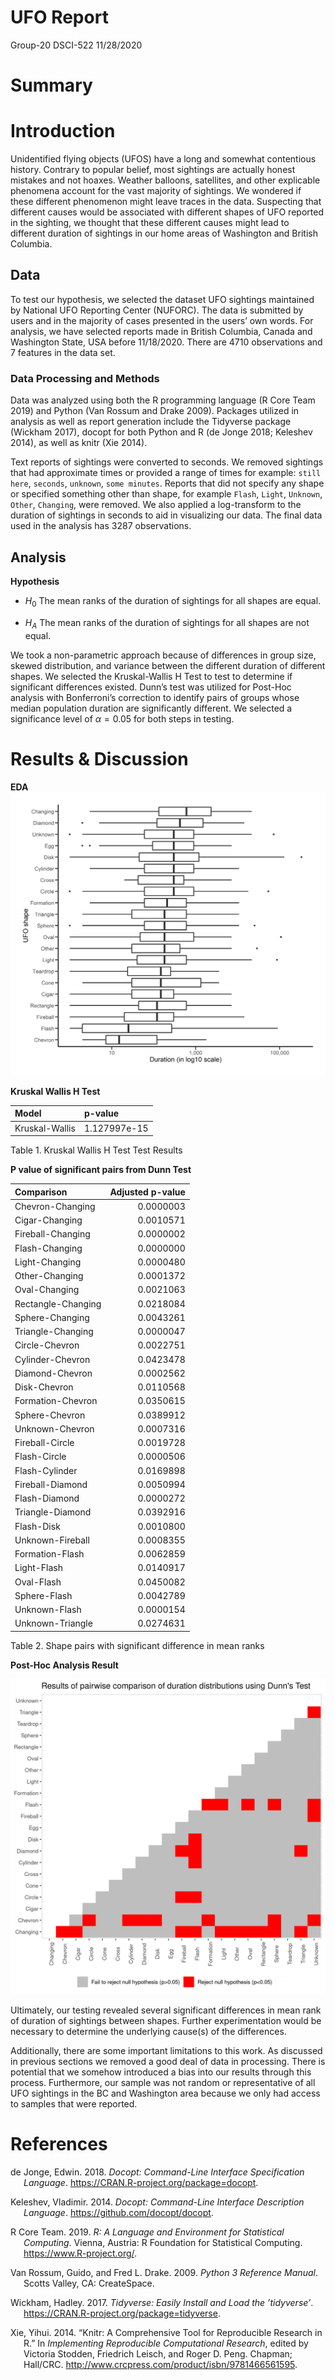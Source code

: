 UFO Report
================
Group-20 DSCI-522
11/28/2020

# Summary

# Introduction

Unidentified flying objects (UFOS) have a long and somewhat contentious
history. Contrary to popular belief, most sightings are actually honest
mistakes and not hoaxes. Weather balloons, satellites, and other
explicable phenomena account for the vast majority of sightings. We
wondered if these different phenomenon might leave traces in the data.
Suspecting that different causes would be associated with different
shapes of UFO reported in the sighting, we thought that these different
causes might lead to different duration of sightings in our home areas
of Washington and British Columbia.

## Data

To test our hypothesis, we selected the dataset UFO sightings maintained
by National UFO Reporting Center (NUFORC). The data is submitted by
users and in the majority of cases presented in the users’ own words.
For analysis, we have selected reports made in British Columbia, Canada
and Washington State, USA before 11/18/2020. There are 4710 observations
and 7 features in the data set.

### Data Processing and Methods

Data was analyzed using both the R programming language (R Core Team
2019) and Python (Van Rossum and Drake 2009). Packages utilized in
analysis as well as report generation include the Tidyverse package
(Wickham 2017), docopt for both Python and R (de Jonge 2018; Keleshev
2014), as well as knitr (Xie 2014).

Text reports of sightings were converted to seconds. We removed
sightings that had approximate times or provided a range of times for
example: `still here`, `seconds`, `unknown`, `some minutes`. Reports
that did not specify any shape or specified something other than shape,
for example `Flash`, `Light`, `Unknown`, `Other`, `Changing`, were
removed. We also applied a log-transform to the duration of sightings in
seconds to aid in visualizing our data. The final data used in the
analysis has 3287 observations.

## Analysis

**Hypothesis**

-   *H*<sub>0</sub> The mean ranks of the duration of sightings for all
    shapes are equal.

-   *H*<sub>*A*</sub> The mean ranks of the duration of sightings for
    all shapes are not equal.

We took a non-parametric approach because of differences in group size,
skewed distribution, and variance between the different duration of
different shapes. We selected the Kruskal-Wallis H Test to test to
determine if significant differences existed. Dunn’s test was utilized
for Post-Hoc analysis with Bonferroni’s correction to identify pairs of
groups whose median population duration are significantly different. We
selected a significance level of *α* = 0.05 for both steps in testing.

# Results & Discussion

**EDA** ![](../results/ufo_duration_distribution.png)

**Kruskal Wallis H Test**

| Model          | p-value      |
|:---------------|:-------------|
| Kruskal-Wallis | 1.127997e-15 |

Table 1. Kruskal Wallis H Test Test Results

**P value of significant pairs from Dunn Test**

| Comparison         | Adjusted p-value |
|:-------------------|-----------------:|
| Chevron-Changing   |        0.0000003 |
| Cigar-Changing     |        0.0010571 |
| Fireball-Changing  |        0.0000002 |
| Flash-Changing     |        0.0000000 |
| Light-Changing     |        0.0000480 |
| Other-Changing     |        0.0001372 |
| Oval-Changing      |        0.0021063 |
| Rectangle-Changing |        0.0218084 |
| Sphere-Changing    |        0.0043261 |
| Triangle-Changing  |        0.0000047 |
| Circle-Chevron     |        0.0022751 |
| Cylinder-Chevron   |        0.0423478 |
| Diamond-Chevron    |        0.0002562 |
| Disk-Chevron       |        0.0110568 |
| Formation-Chevron  |        0.0350615 |
| Sphere-Chevron     |        0.0389912 |
| Unknown-Chevron    |        0.0007316 |
| Fireball-Circle    |        0.0019728 |
| Flash-Circle       |        0.0000506 |
| Flash-Cylinder     |        0.0169898 |
| Fireball-Diamond   |        0.0050994 |
| Flash-Diamond      |        0.0000272 |
| Triangle-Diamond   |        0.0392916 |
| Flash-Disk         |        0.0010800 |
| Unknown-Fireball   |        0.0008355 |
| Formation-Flash    |        0.0062859 |
| Light-Flash        |        0.0140917 |
| Oval-Flash         |        0.0450082 |
| Sphere-Flash       |        0.0042789 |
| Unknown-Flash      |        0.0000154 |
| Unknown-Triangle   |        0.0274631 |

Table 2. Shape pairs with significant difference in mean ranks

**Post-Hoc Analysis Result**

![](../results/pairwise_plt.png)

Ultimately, our testing revealed several significant differences in mean
rank of duration of sightings between shapes. Further experimentation
would be necessary to determine the underlying cause(s) of the
differences.

Additionally, there are some important limitations to this work. As
discussed in previous sections we removed a good deal of data in
processing. There is potential that we somehow introduced a bias into
our results through this process. Furthermore, our sample was not random
or representative of all UFO sightings in the BC and Washington area
because we only had access to samples that were reported.

# References

<div id="refs" class="references csl-bib-body hanging-indent">

<div id="ref-docopt" class="csl-entry">

de Jonge, Edwin. 2018. *Docopt: Command-Line Interface Specification
Language*. <https://CRAN.R-project.org/package=docopt>.

</div>

<div id="ref-docoptpython" class="csl-entry">

Keleshev, Vladimir. 2014. *Docopt: Command-Line Interface Description
Language*. <https://github.com/docopt/docopt>.

</div>

<div id="ref-R" class="csl-entry">

R Core Team. 2019. *R: A Language and Environment for Statistical
Computing*. Vienna, Austria: R Foundation for Statistical Computing.
<https://www.R-project.org/>.

</div>

<div id="ref-Python" class="csl-entry">

Van Rossum, Guido, and Fred L. Drake. 2009. *Python 3 Reference Manual*.
Scotts Valley, CA: CreateSpace.

</div>

<div id="ref-tidyverse" class="csl-entry">

Wickham, Hadley. 2017. *Tidyverse: Easily Install and Load the
’tidyverse’*. <https://CRAN.R-project.org/package=tidyverse>.

</div>

<div id="ref-knitr" class="csl-entry">

Xie, Yihui. 2014. “Knitr: A Comprehensive Tool for Reproducible Research
in R.” In *Implementing Reproducible Computational Research*, edited by
Victoria Stodden, Friedrich Leisch, and Roger D. Peng. Chapman;
Hall/CRC. <http://www.crcpress.com/product/isbn/9781466561595>.

</div>

</div>
